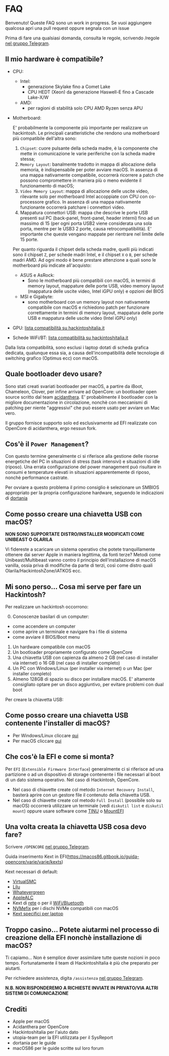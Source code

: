 # FAQ
Benvenuto! Queste FAQ sono un work in progress. Se vuoi aggiungere qualcosa apri una pull request oppure segnala con un issue

Prima di fare una qualsiasi domanda, consulta le regole, scrivendo /regole [nel gruppo Telegram](https://t.me/Hackintoshitalia).

## Il mio hardware è compatibile?

- CPU:
  - Intel:
      - generazione Skylake fino a Comet Lake
      - CPU HEDT (Xeon) da generazione Haswell-E fino a Cascade Lake-X/W
  - AMD:
      - per ragioni di stabilità solo CPU AMD Ryzen senza APU
 
- Motherboard:

    E' probabilmente la componente più importante per realizzare un hackintosh. Le principali caratteristiche che rendono una motherboard più compatibile dell'altra sono:
    1. `Chipset`: cuore pulsante della scheda madre, è la componente che mette in comunicazione le varie periferiche con la scheda madre stessa;
    2. `Memory Layout`: banalmente tradotto in mappa di allocazione della memoria, è indispensabile per poter avviare macOS. In assenza di una mappa nativamente compatibile, occorrerà ricorrere a patch che possono compromettere in maniera più o meno evidente il funzionamento di macOS;
    3. `Video Memory Layout`: mappa di allocazione delle uscite video, rilevante solo per motherboard Intel accoppiate con CPU con co-processore grafico. In assenza di una mappa nativamente funzionante occorrerà patchare i connettori video.
    4. Mappatura connettori USB: mappa che descrive le porte USB presenti sul PC (back-panel, front-panel, header interni) fino ad un massimo di 15 (per ogni porta USB2 viene considerata una sola porta, mentre per le USB3 2 porte, causa retrocompatibilità). E' importante che queste vengano mappate per rientrare nel limite delle 15 porte.

    Per quanto riguarda il chipset della scheda madre, quelli più indicati sono il chipset `Z`, per schede madri Intel, e il chipset `X` o `B`, per schede madri AMD.
    Ad ogni modo è bene prestare attenzione a quali sono le motherboard più indicate all'acquisto:
    
    - ASUS e AsRock:
      - Sono le motherboard più compatibili con macOS, in termini di memory layout, mappature delle porte USB, video memory layout (mappatura delle uscite video, Intel iGPU only) e opzioni del BIOS
    - MSI e Gigabyte:
      - sono motherboard con un memory layout non nativamente compatibile con macOS e richiedono patch per funzionare correttamente in termini di memory layout, mappatura delle porte USB e mappatura delle uscite video (Intel iGPU only)

- GPU: [lista compatibilità su hackintoshitalia.it](https://www.hackintoshitalia.it/guide/gpu-compatibility)
- Schede WiFi/BT: [lista compatibilità su hackintoshitalia.it](https://www.hackintoshitalia.it/guide/network-compatibility)

Dalla lista compatibilità, sono esclusi i laptop dotati di scheda grafica dedicata, qualunque essa sia, a causa dell'incompatibilità delle tecnologie di switching grafico (Optimus ecc) con macOS.

## Quale bootloader devo usare?

Sono stati creati svariati bootloader per macOS, a partire da iBoot, Chameleon, Clover, per infine arrivare ad OpenCore: un bootloader open source scritto dal team [acidanthera](https://github.com/acidanthera).
E' probabilmente il bootloader con la migliore documentazione in circolazione, nonchè con meccanismi di patching per niente "aggressivi" che può essere usato per avviare un Mac vero.

Il gruppo fornisce supporto solo ed esclusivamente ad EFI realizzate con OpenCore di acidanthera, ergo nessun fork. 

## Cos'è il `Power Management`?

Con questo termine generalmente ci si riferisce alla gestione delle risorse energetiche del PC in situazioni di stress (task intensivi) e situazioni di idle (riposo). Una errata configurazione del power management può risultare in consumi e temperature elevati in situazioni apparentemente di riposo, nonchè performance castrate.

Per ovviare a questo problema il primo consiglio è selezionare un SMBIOS appropriato per la propria configurazione hardware, seguendo le indicazioni di [dortania](https://dortania.github.io/OpenCore-Install-Guide)

## Come posso creare una chiavetta USB con macOS?

**NON SONO SUPPORTATE DISTRO/INSTALLER MODIFICATI COME UNIBEAST O OLARILA**

Vi fidereste a scaricare un sistema operativo che potete tranquillamente ottenere dai server Apple in maniera legittima, da fonti terze?
Metodi come Unibeast/Multibeast vanno contro il principio dell'installazione di macOS vanilla, ossia priva di modifiche da parte di terzi, così come distro quali Olarila/HackintoshZone/iATKOS ecc.

## Mi sono perso... Cosa mi serve per fare un Hackintosh?
Per realizzare un hackintosh occorrono:

0. Conoscenze basilari di un computer:
  - come accendere un computer
  - come aprire un terminale e navigare fra i file di sistema
  - come avviare il BIOS/Boot menu
1. Un hardware compatibile con macOS
2. Un bootloader propriamente configurato come OpenCore
3. Una chiavetta USB con capienza da almeno 2 GB (nel caso di installer via internet) o 16 GB (nel caso di installer completo)
4. Un PC con Windows/Linux (per installer via internet) o un Mac (per installer completo)
5. Almeno 128GB di spazio su disco per installare macOS. E' altamente consigliato optare per un disco aggiuntivo, per evitare problemi con dual boot

Per creare la chiavetta USB:

## Come posso creare una chiavetta USB contenente l'installer di macOS?

- Per Windows/Linux cliccare [qui](https://www.hackintoshitalia.it/guide/usb-windows)
- Per macOS cliccare [qui](https://www.hackintoshitalia.it/guide/usb-mac)


## Che cos'è la EFI e come si monta?

Per `EFI` (`Extensible Firmware Interface`) generalmente ci si riferisce ad una partizione o ad un dispositivo di storage contenente i file necessari al boot di un dato sistema operativo. Nel caso di Hackintosh, OpenCore.

- Nel caso di chiavette create col metodo `Internet Recovery Install`, basterà aprire con un gestore file il contenuto della chiavetta USB.
- Nel caso di chiavette create col metodo `Full Install` (possibile solo su macOS) occorrerà utilizzare un terminale (vedi `diskutil list` e `diskutil mount`) oppure usare software come [TINU](https://github.com/ITzTravelInTime/TINU) o [MountEFI](https://github.com/corpnewt/MountEFI)

## Una volta creata la chiavetta USB cosa devo fare?

Scrivere `/OPENCORE` [nel gruppo Telegram](https://t.me/Hackintoshitalia).

Guida inserimento Kext in EFI(https://macos86.gitbook.io/guida-opencore/varie/varie/kexts)

Kext necessari di default:
- [VirtualSMC](https://github.com/acidanthera/VirtualSMC/releases)
- [Lilu](https://github.com/acidanthera/Lilu/releases)
- [Whatevergreen](https://github.com/acidanthera/WhateverGreen/releases)
- [AppleALC](https://github.com/acidanthera/AppleALC/releases)
- Kext di [rete](https://dortania.github.io/OpenCore-Install-Guide/ktext.html#ethernet) o per il [WiFi/Bluetooth](https://dortania.github.io/OpenCore-Install-Guide/ktext.html#wifi-and-bluetooth)
- [NVMefix](https://github.com/acidanthera/NVMeFix/releases) per i dischi NVMe compatibili con macOS
- [Kext specifici per laptop](https://dortania.github.io/OpenCore-Install-Guide/ktext.html#laptop-specifics) 

## Troppo casino... Potete aiutarmi nel processo di creazione della EFI nonchè installazione di macOS?

Ti capiamo... Non è semplice dover assimilare tutte queste nozioni in poco tempo. Fortunatamente il team di HackintoshItalia è più che preparato per aiutarti.

Per richiedere assistenza, digita `/assistenza` [nel gruppo Telegram](https://t.me/Hackintoshitalia).

**N.B. NON RISPONDEREMO A RICHIESTE INVIATE IN PRIVATO/VIA ALTRI SISTEMI DI COMUNICAZIONE**

## Crediti

- Apple per macOS
- Acidanthera per OpenCore
- Hackintoshitalia per l'aiuto dato
- utopia-team per la EFI utilizzata per il SysReport
- dortania per le guide
- macOS86 per le guide scritte sul loro forum
